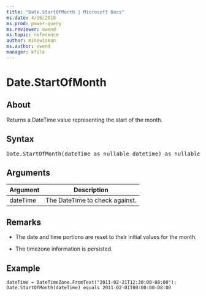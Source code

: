 ```yaml
---
title: "Date.StartOfMonth | Microsoft Docs"
ms.date: 4/16/2018
ms.prod: power-query
ms.reviewer: owend
ms.topic: reference
author: minewiskan
ms.author: owend
manager: kfile
---
```

# Date.StartOfMonth

  
## About  
Returns a DateTime value representing the start of the month.  
  
## Syntax

<pre>
Date.StartOfMonth(dateTime as nullable datetime) as nullable datetime  
</pre>
  
## Arguments  
  
|Argument|Description|  
|------------|---------------|  
|dateTime|The DateTime to check against.|  
  
## Remarks  
  
-   The date and time portions are reset to their initial values for the month.  
  
-   The timezone information is persisted.  
  
## <a name="__goback"></a>Example  
  
```powerquery-m
dateTime = DateTimeZone.FromText("2011-02-21T12:30:00-08:00");  
Date.StartOfMonth(dateTime) equals 2011-02-01T00:00:00-08:00  
```  
